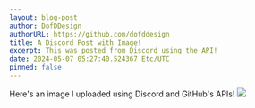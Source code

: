 ```yaml
---
layout: blog-post
author: DofDDesign
authorURL: https://github.com/dofddesign
title: A Discord Post with Image!
excerpt: This was posted from Discord using the API!
date: 2024-05-07 05:27:40.524367 Etc/UTC
pinned: false
---
```

Here's an image I uploaded using Discord and GitHub's APIs!
<img src="data:image/jpeg;base64,/site/4812693916782428281715077529250454.png"/>
